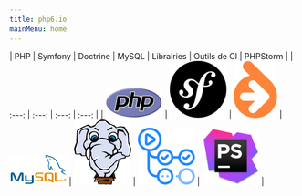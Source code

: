 ```yaml
---
title: php6.io
mainMenu: home
---
```


| PHP | Symfony | Doctrine | MySQL | Librairies | Outils de CI | PHPStorm |
|   :---:  |  :---:  |  :---:  |  :---:  |
| [![PHP](images/logos/php.png)](php) | [![Symfony](images/logos/symfony.png)](php) | [![Doctrine](images/logos/doctrine.png)](doctrine) | [![MySQL](images/logos/mysql.png)](mysql) | [![Libraries](images/logos/packagist.png)](libraries) | [![Outils de CI](images/logos/ci-tools.png)](ci-tools) | [![PHPStorm](images/logos/phpstorm.png)](phpstorm) |
